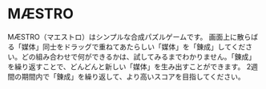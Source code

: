 # MÆSTRO

MÆSTRO（マエストロ）はシンプルな合成パズルゲームです。
画面上に散らばる「媒体」同士をドラッグで重ねてあたらしい「媒体」を「錬成」してください。どの組み合わせで何ができるかは、試してみるまでわかりません。「錬成」を繰り返すことで、どんどんと新しい「媒体」を生み出すことができます。
2週間の期間内で「錬成」を繰り返して、より高いスコアを目指してください。


